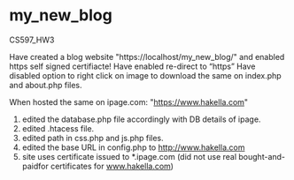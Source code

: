 # my_new_blog
CS597_HW3

Have created a blog website "https://localhost/my_new_blog/" and enabled https self signed certifiacte!
Have enabled re-direct to “https” 
Have disabled option to right click on image to download the same on index.php and about.php files.

When hosted the same on ipage.com: "https://www.hakella.com"
1. edited the database.php file accordingly with DB details of ipage.
2. edited .htacess file.
3. edited path in css.php and js.php files. 
4. edited the base URL in config.php to http://www.hakella.com
5. site uses certificate issued to *.ipage.com (did not use  real bought-and-paidfor certificates for www.hakella.com)
